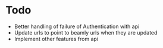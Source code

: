 # Todo

- Better handling of failure of Authentication with api
- Update urls to point to beamly urls when they are updated
- Implement other features from api